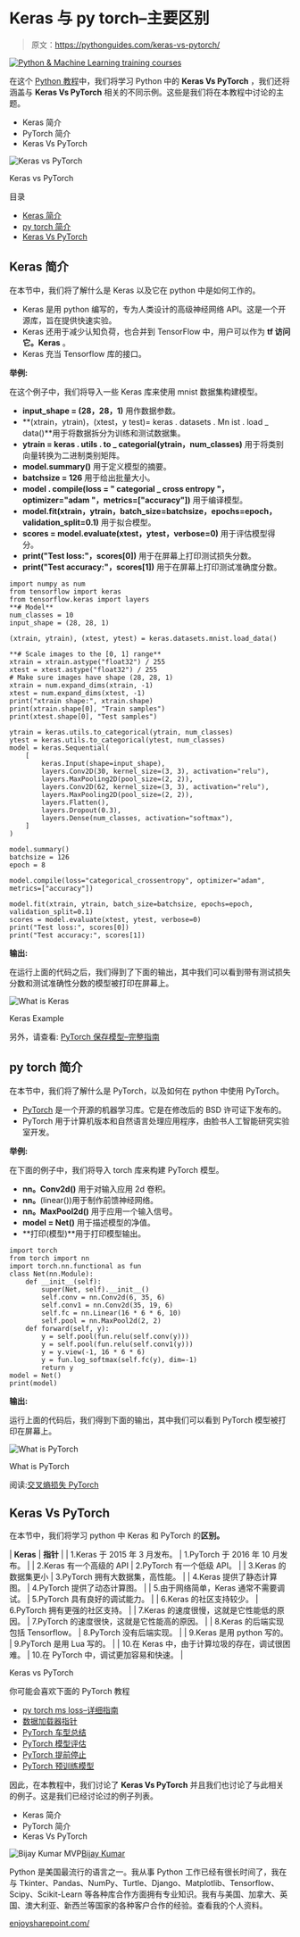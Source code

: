 # Keras 与 py torch–主要区别

> 原文：<https://pythonguides.com/keras-vs-pytorch/>

[![Python & Machine Learning training courses](img/49ec9c6da89a04c9f45bab643f8c765c.png)](https://sharepointsky.teachable.com/p/python-and-machine-learning-training-course)

在这个 [Python 教程](https://pythonguides.com/learn-python/)中，我们将学习 Python 中的 **Keras Vs PyTorch** ，我们还将涵盖与 **Keras Vs PyTorch** 相关的不同示例。这些是我们将在本教程中讨论的主题。

*   Keras 简介
*   PyTorch 简介
*   Keras Vs PyTorch

![Keras vs PyTorch](img/9d18d189f28adfd8f10f660832abeb6b.png "Keras vs PyTorch")

Keras vs PyTorch

目录

[](#)

*   [Keras 简介](#Introduction_to_Keras "Introduction to Keras")
*   [py torch 简介](#Introduction_to_PyTorch "Introduction to PyTorch")
*   [Keras Vs PyTorch](#Keras_Vs_PyTorch "Keras Vs PyTorch")

## Keras 简介

在本节中，我们将了解什么是 Keras 以及它在 python 中是如何工作的。

*   Keras 是用 python 编写的，专为人类设计的高级神经网络 API。这是一个开源库，旨在提供快速实验。
*   Keras 还用于减少认知负荷，也合并到 TensorFlow 中，用户可以作为 **tf 访问它。Keras** 。
*   Keras 充当 Tensorflow 库的接口。

**举例:**

在这个例子中，我们将导入一些 Keras 库来使用 mnist 数据集构建模型。

*   **input_shape = (28，28，1)** 用作数据参数。
*   **(xtrain，ytrain)，(xtest，y test)= keras . datasets . Mn ist . load _ data()**用于将数据拆分为训练和测试数据集。
*   **ytrain = keras . utils . to _ categorial(ytrain，num_classes)** 用于将类别向量转换为二进制类别矩阵。
*   **model.summary()** 用于定义模型的摘要。
*   **batchsize = 126** 用于给出批量大小。
*   **model . compile(loss = " categorial _ cross entropy "，optimizer="adam "，metrics=["accuracy"])** 用于编译模型。
*   **model.fit(xtrain，ytrain，batch_size=batchsize，epochs=epoch，validation_split=0.1)** 用于拟合模型。
*   **scores = model.evaluate(xtest，ytest，verbose=0)** 用于评估模型得分。
*   **print("Test loss:"，scores[0])** 用于在屏幕上打印测试损失分数。
*   **print("Test accuracy:"，scores[1])** 用于在屏幕上打印测试准确度分数。

```
import numpy as num
from tensorflow import keras
from tensorflow.keras import layers
**# Model** 
num_classes = 10
input_shape = (28, 28, 1)

(xtrain, ytrain), (xtest, ytest) = keras.datasets.mnist.load_data()

**# Scale images to the [0, 1] range**
xtrain = xtrain.astype("float32") / 255
xtest = xtest.astype("float32") / 255
# Make sure images have shape (28, 28, 1)
xtrain = num.expand_dims(xtrain, -1)
xtest = num.expand_dims(xtest, -1)
print("xtrain shape:", xtrain.shape)
print(xtrain.shape[0], "Train samples")
print(xtest.shape[0], "Test samples")

ytrain = keras.utils.to_categorical(ytrain, num_classes)
ytest = keras.utils.to_categorical(ytest, num_classes)
model = keras.Sequential(
    [
        keras.Input(shape=input_shape),
        layers.Conv2D(30, kernel_size=(3, 3), activation="relu"),
        layers.MaxPooling2D(pool_size=(2, 2)),
        layers.Conv2D(62, kernel_size=(3, 3), activation="relu"),
        layers.MaxPooling2D(pool_size=(2, 2)),
        layers.Flatten(),
        layers.Dropout(0.3),
        layers.Dense(num_classes, activation="softmax"),
    ]
)

model.summary()
batchsize = 126
epoch = 8

model.compile(loss="categorical_crossentropy", optimizer="adam", metrics=["accuracy"])

model.fit(xtrain, ytrain, batch_size=batchsize, epochs=epoch, validation_split=0.1)
scores = model.evaluate(xtest, ytest, verbose=0)
print("Test loss:", scores[0])
print("Test accuracy:", scores[1])
```

**输出:**

在运行上面的代码之后，我们得到了下面的输出，其中我们可以看到带有测试损失分数和测试准确性分数的模型被打印在屏幕上。

![What is Keras](img/265bd56a0f3bd3e81a1af789268ca034.png "What is Keras")

Keras Example

另外，请查看: [PyTorch 保存模型–完整指南](https://pythonguides.com/pytorch-save-model/)

## py torch 简介

在本节中，我们将了解什么是 PyTorch，以及如何在 python 中使用 PyTorch。

*   [PyTorch](https://pythonguides.com/what-is-pytorch/) 是一个开源的机器学习库。它是在修改后的 BSD 许可证下发布的。
*   PyTorch 用于计算机版本和自然语言处理应用程序，由脸书人工智能研究实验室开发。

**举例:**

在下面的例子中，我们将导入 torch 库来构建 PyTorch 模型。

*   **nn。Conv2d()** 用于对输入应用 2d 卷积。
*   **nn。**(linear())用于制作前馈神经网络。
*   **nn。MaxPool2d()** 用于应用一个输入信号。
*   **model = Net()** 用于描述模型的净值。
*   **打印(模型)**用于打印模型输出。

```
import torch
from torch import nn
import torch.nn.functional as fun
class Net(nn.Module):
    def __init__(self):
        super(Net, self).__init__()
        self.conv = nn.Conv2d(6, 35, 6)
        self.conv1 = nn.Conv2d(35, 19, 6)
        self.fc = nn.Linear(16 * 6 * 6, 10)
        self.pool = nn.MaxPool2d(2, 2)
    def forward(self, y):
        y = self.pool(fun.relu(self.conv(y)))
        y = self.pool(fun.relu(self.conv1(y)))
        y = y.view(-1, 16 * 6 * 6)
        y = fun.log_softmax(self.fc(y), dim=-1)
        return y
model = Net()
print(model)
```

**输出:**

运行上面的代码后，我们得到下面的输出，其中我们可以看到 PyTorch 模型被打印在屏幕上。

![What is PyTorch](img/b9e5ff39cf01107ad3d8b99ad7133a7a.png "What is PyTorch")

What is PyTorch

阅读:[交叉熵损失 PyTorch](https://pythonguides.com/cross-entropy-loss-pytorch/)

## Keras Vs PyTorch

在本节中，我们将学习 python 中 Keras 和 PyTorch 的**区别。**

| **Keras** | **指针** |
| 1.Keras 于 2015 年 3 月发布。 | 1.PyTorch 于 2016 年 10 月发布。 |
| 2.Keras 有一个高级的 API | 2.PyTorch 有一个低级 API。 |
| 3.Keras 的数据集更小 | 3.PyTorch 拥有大数据集，高性能。 |
| 4.Keras 提供了静态计算图。 | 4.PyTorch 提供了动态计算图。 |
| 5.由于网络简单，Keras 通常不需要调试。 | 5.PyTorch 具有良好的调试能力。 |
| 6.Keras 的社区支持较少。 | 6.PyTorch 拥有更强的社区支持。 |
| 7.Keras 的速度很慢，这就是它性能低的原因。 | 7.PyTorch 的速度很快，这就是它性能高的原因。 |
| 8.Keras 的后端实现包括 Tensorflow。 | 8.PyTorch 没有后端实现。 |
| 9.Keras 是用 python 写的。 | 9.PyTorch 是用 Lua 写的。 |
| 10.在 Keras 中，由于计算垃圾的存在，调试很困难。 | 10.在 PyTorch 中，调试更加容易和快速。 |

Keras vs PyTorch

你可能会喜欢下面的 PyTorch 教程

*   [py torch ms loss–详细指南](https://pythonguides.com/pytorch-mseloss/)
*   [数据加载器指针](https://pythonguides.com/pytorch-dataloader/)
*   [PyTorch 车型总结](https://pythonguides.com/pytorch-model-summary/)
*   [PyTorch 模型评估](https://pythonguides.com/pytorch-model-eval/)
*   [PyTorch 提前停止](https://pythonguides.com/pytorch-early-stopping/)
*   [PyTorch 预训练模型](https://pythonguides.com/pytorch-pretrained-model/)

因此，在本教程中，我们讨论了 **Keras Vs PyTorch** 并且我们也讨论了与此相关的例子。这是我们已经讨论过的例子列表。

*   Keras 简介
*   PyTorch 简介
*   Keras Vs PyTorch

![Bijay Kumar MVP](img/9cb1c9117bcc4bbbaba71db8d37d76ef.png "Bijay Kumar MVP")[Bijay Kumar](https://pythonguides.com/author/fewlines4biju/)

Python 是美国最流行的语言之一。我从事 Python 工作已经有很长时间了，我在与 Tkinter、Pandas、NumPy、Turtle、Django、Matplotlib、Tensorflow、Scipy、Scikit-Learn 等各种库合作方面拥有专业知识。我有与美国、加拿大、英国、澳大利亚、新西兰等国家的各种客户合作的经验。查看我的个人资料。

[enjoysharepoint.com/](https://enjoysharepoint.com/)[](https://www.facebook.com/fewlines4biju "Facebook")[](https://www.linkedin.com/in/fewlines4biju/ "Linkedin")[](https://twitter.com/fewlines4biju "Twitter")